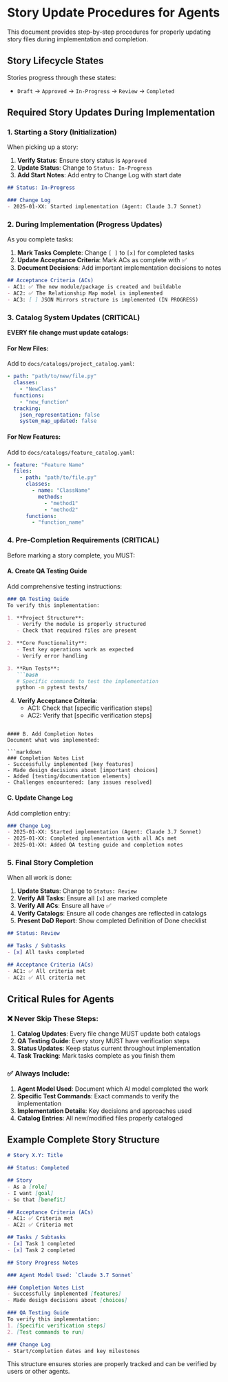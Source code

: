 # Story Update Procedures for Agents

This document provides step-by-step procedures for properly updating story files during implementation and completion.

## Story Lifecycle States

Stories progress through these states:
- `Draft` → `Approved` → `In-Progress` → `Review` → `Completed`

## Required Story Updates During Implementation

### 1. Starting a Story (Initialization)

When picking up a story:
1. **Verify Status**: Ensure story status is `Approved` 
2. **Update Status**: Change to `Status: In-Progress`
3. **Add Start Notes**: Add entry to Change Log with start date

```markdown
## Status: In-Progress

### Change Log
- 2025-01-XX: Started implementation (Agent: Claude 3.7 Sonnet)
```

### 2. During Implementation (Progress Updates)

As you complete tasks:
1. **Mark Tasks Complete**: Change `[ ]` to `[x]` for completed tasks
2. **Update Acceptance Criteria**: Mark ACs as complete with ✅
3. **Document Decisions**: Add important implementation decisions to notes

```markdown
## Acceptance Criteria (ACs)
- AC1: ✅ The new module/package is created and buildable
- AC2: ✅ The Relationship Map model is implemented
- AC3: [ ] JSON Mirrors structure is implemented (IN PROGRESS)
```

### 3. Catalog System Updates (CRITICAL)

**EVERY file change must update catalogs:**

#### For New Files:
Add to `docs/catalogs/project_catalog.yaml`:
```yaml
- path: "path/to/new/file.py"
  classes:
    - "NewClass"
  functions:
    - "new_function"
  tracking:
    json_representation: false
    system_map_updated: false
```

#### For New Features:
Add to `docs/catalogs/feature_catalog.yaml`:
```yaml
- feature: "Feature Name"
  files:
    - path: "path/to/file.py"
      classes:
        - name: "ClassName"
          methods:
            - "method1"
            - "method2"
      functions:
        - "function_name"
```

### 4. Pre-Completion Requirements (CRITICAL)

Before marking a story complete, you MUST:

#### A. Create QA Testing Guide
Add comprehensive testing instructions:

```markdown
### QA Testing Guide
To verify this implementation:

1. **Project Structure**:
   - Verify the module is properly structured
   - Check that required files are present

2. **Core Functionality**:
   - Test key operations work as expected
   - Verify error handling

3. **Run Tests**:
   ```bash
   # Specific commands to test the implementation
   python -m pytest tests/
   ```

4. **Verify Acceptance Criteria**:
   - AC1: Check that [specific verification steps]
   - AC2: Verify that [specific verification steps]
```

#### B. Add Completion Notes
Document what was implemented:

```markdown
### Completion Notes List
- Successfully implemented [key features]
- Made design decisions about [important choices]
- Added [testing/documentation elements]
- Challenges encountered: [any issues resolved]
```

#### C. Update Change Log
Add completion entry:

```markdown
### Change Log
- 2025-01-XX: Started implementation (Agent: Claude 3.7 Sonnet)
- 2025-01-XX: Completed implementation with all ACs met
- 2025-01-XX: Added QA testing guide and completion notes
```

### 5. Final Story Completion

When all work is done:
1. **Update Status**: Change to `Status: Review`
2. **Verify All Tasks**: Ensure all `[x]` are marked complete
3. **Verify All ACs**: Ensure all have ✅
4. **Verify Catalogs**: Ensure all code changes are reflected in catalogs
5. **Present DoD Report**: Show completed Definition of Done checklist

```markdown
## Status: Review

## Tasks / Subtasks
- [x] All tasks completed

## Acceptance Criteria (ACs)
- AC1: ✅ All criteria met
- AC2: ✅ All criteria met
```

## Critical Rules for Agents

### ❌ Never Skip These Steps:
1. **Catalog Updates**: Every file change MUST update both catalogs
2. **QA Testing Guide**: Every story MUST have verification steps
3. **Status Updates**: Keep status current throughout implementation
4. **Task Tracking**: Mark tasks complete as you finish them

### ✅ Always Include:
1. **Agent Model Used**: Document which AI model completed the work
2. **Specific Test Commands**: Exact commands to verify the implementation
3. **Implementation Details**: Key decisions and approaches used
4. **Catalog Entries**: All new/modified files properly cataloged

## Example Complete Story Structure

```markdown
# Story X.Y: Title

## Status: Completed

## Story
- As a [role]
- I want [goal]  
- So that [benefit]

## Acceptance Criteria (ACs)
- AC1: ✅ Criteria met
- AC2: ✅ Criteria met

## Tasks / Subtasks
- [x] Task 1 completed
- [x] Task 2 completed

## Story Progress Notes

### Agent Model Used: `Claude 3.7 Sonnet`

### Completion Notes List
- Successfully implemented [features]
- Made design decisions about [choices]

### QA Testing Guide
To verify this implementation:
1. [Specific verification steps]
2. [Test commands to run]

### Change Log
- Start/completion dates and key milestones
```

This structure ensures stories are properly tracked and can be verified by users or other agents.
